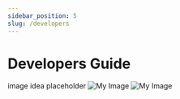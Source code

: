 ```yaml
---
sidebar_position: 5
slug: /developers
---
```


# Developers Guide

image idea placeholder
![My Image](/img/defifa_components.png)
![My Image](/img/contracts.png)
